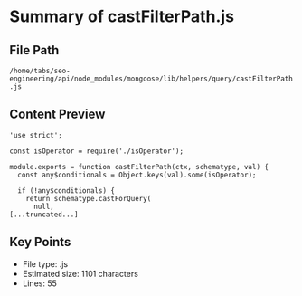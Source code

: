 # Summary of castFilterPath.js
  
## File Path
`/home/tabs/seo-engineering/api/node_modules/mongoose/lib/helpers/query/castFilterPath.js`

## Content Preview
```
'use strict';

const isOperator = require('./isOperator');

module.exports = function castFilterPath(ctx, schematype, val) {
  const any$conditionals = Object.keys(val).some(isOperator);

  if (!any$conditionals) {
    return schematype.castForQuery(
      null,
[...truncated...]
```

## Key Points
- File type: .js
- Estimated size: 1101 characters
- Lines: 55
